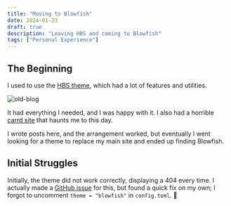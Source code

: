 ```yaml
---
title: "Moving to Blowfish"
date: 2024-01-23
draft: true
description: "Leaving HBS and coming to Blowfish"
tags: ["Personal Experience"]
---
```


## The Beginning

I used to use the [HBS theme](https://hbs.razonyang.com/v1/en/), which had a lot of features and utilities.

![old-blog](old-blog.png "What the old blog [used to look like](https://web.archive.org/web/20240105161828/https://blog.asterisk.lol/).")

It had everything I needed, and I was happy with it. I also had a horrible [carrd site](https://web.archive.org/web/20240123185248/https://ast3risk-ops.carrd.co/) that haunts me to this day.

I wrote posts here, and the arrangement worked, but eventually I went looking for a theme to replace my main site and ended up finding Blowfish.

## Initial Struggles

Initially, the theme did not work correctly, displaying a 404 every time. I actually made a [GitHub issue](https://github.com/nunocoracao/blowfish/issues/1184) for this, but found a quick fix on my own; I forgot to uncomment `theme = "blowfish"` in `config.toml`. :facepalm:

